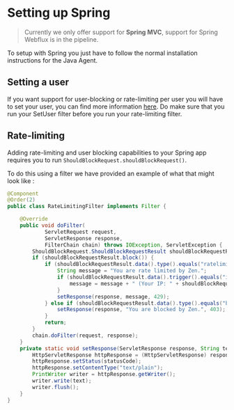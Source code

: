 # Setting up Spring
> Currently we only offer support for **Spring MVC**, support for Spring Webflux is in the pipeline.

To setup with Spring you just have to follow the normal installation instructions for the Java Agent.
## Setting a user
If you want support for user-blocking or rate-limiting per user you will have to set your user, you can find more information [here](./user.md).
Do make sure that you run your SetUser filter before you run your rate-limiting filter.
## Rate-limiting
Adding rate-limiting and user blocking capabilities to your Spring app requires you to run `ShouldBlockRequest.shouldBlockRequest()`.

To do this using a filter we have provided an example of what that might look like : 
```java
@Component
@Order(2)
public class RateLimitingFilter implements Filter {

    @Override
    public void doFilter(
            ServletRequest request,
            ServletResponse response,
            FilterChain chain) throws IOException, ServletException {
        ShouldBlockRequest.ShouldBlockRequestResult shouldBlockRequestResult = ShouldBlockRequest.shouldBlockRequest();
        if (shouldBlockRequestResult.block()) {
            if (shouldBlockRequestResult.data().type().equals("ratelimited")) {
                String message = "You are rate limited by Zen.";
                if (shouldBlockRequestResult.data().trigger().equals("ip")) {
                    message = message + " (Your IP: " + shouldBlockRequestResult.data().ip() + ")";
                }
                setResponse(response, message, 429);
            } else if (shouldBlockRequestResult.data().type().equals("blocked")) {
                setResponse(response, "You are blocked by Zen.", 403);
            }
            return;
        }
        chain.doFilter(request, response);
    }
    private static void setResponse(ServletResponse response, String text, int statusCode) throws IOException {
        HttpServletResponse httpResponse = (HttpServletResponse) response;
        httpResponse.setStatus(statusCode);
        httpResponse.setContentType("text/plain");
        PrintWriter writer = httpResponse.getWriter();
        writer.write(text);
        writer.flush();
    }
}
```